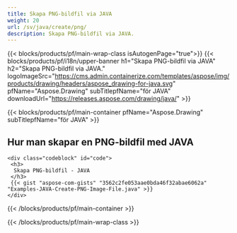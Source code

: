 ```yaml
---
title: Skapa PNG-bildfil via JAVA
weight: 20
url: /sv/java/create/png/
description: Skapa PNG-bildfil via JAVA.
---
```


{{< blocks/products/pf/main-wrap-class isAutogenPage="true">}}
{{< blocks/products/pf/i18n/upper-banner h1="Skapa PNG-bildfil via JAVA" h2="Skapa PNG-bildfil via JAVA." logoImageSrc="https://cms.admin.containerize.com/templates/aspose/img/products/drawing/headers/aspose_drawing-for-java.svg" pfName="Aspose.Drawing" subTitlepfName="för JAVA" downloadUrl="https://releases.aspose.com/drawing/java/" >}}

{{< blocks/products/pf/main-container pfName="Aspose.Drawing" subTitlepfName="för JAVA" >}}

<h2>Hur man skapar en PNG-bildfil med JAVA</h2>

    <div class="codeblock" id="code">
     <h3>
      Skapa PNG-bildfil - JAVA
     </h3>
     {{< gist "aspose-com-gists" "3562c2fe053aae0bda46f32abae6062a" "Examples-JAVA-Create-PNG-Image-File.java" >}}
    </div>

{{< /blocks/products/pf/main-container >}}


{{< /blocks/products/pf/main-wrap-class >}}
